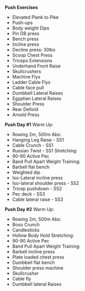 **Push Exercises**
- Elevated Plank to Pike
- Push-ups
- Body weight Dips
- Pin DB press
- Bench press
- Incline press
- Decline press: 30lbs
- Scoop Chest Press
- Triceps Extensions
- Underhand Front Raise
- Skullcrushers
- Machine Flys
- Ladder Cable Flys
- Cable face pull
- Dumbbell Lateral Raises
- Egyptian Lateral Raises
- Shoulder Press
- Rear Deltoid
- Arnold Press

**Push Day #1**
Warm Up:
- Rowing 2m, 500m
Abs:
- Hanging Leg Raise - SS1
- Cable Crunch - SS1
- Russian Twist - SS1
Stretching:
- 90-90 Active Pec
- Band Pull Apart
Weight Training:
- Barbell flat bench
- Weighted dip
- Iso-Lateral incline press 
- Iso-lateral shoulder press - SS2
- Tricep pushdown - SS2
- Pec deck - SS3
- Cable lateral raise - SS3

**Push Day #2**
Warm Up:
- Rowing 2m, 500m
Abs:
- Bosu Crunch
- Candlesticks
- Hollow Body Hold
Stretching:
- 90-90 Active Pec
- Band Pull Apart
Weight Training:
- Barbell incline press
- Plate loaded chest press
- Dumbbell flat bench 
- Shoulder press machine
- Skullcrusher
- Cable fly
- Dumbbell lateral Raises
